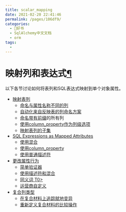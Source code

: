 ```yaml
---
title: scalar_mapping
date: 2021-02-20 22:41:46
permalink: /pages/106df9/
categories:
  - 📖好书
  - SqlAlchemy中文文档
  - orm
tags:
  - 
---
```

映射列和表达式[¶](#mapping-columns-and-expressions "Permalink to this headline")
================================================================================

以下各节讨论如何将表列和SQL表达式映射到单个对象属性。

-   [映射表列](mapping_columns.html)
    -   [命名与属性名称不同的列](mapping_columns.html#naming-columns-distinctly-from-attribute-names)
    -   [自动化来自反映表的列命名方案](mapping_columns.html#automating-column-naming-schemes-from-reflected-tables)
    -   [命名带有前缀](mapping_columns.html#naming-all-columns-with-a-prefix)的所有列
    -   [使用column\_property作为列级选项](mapping_columns.html#using-column-property-for-column-level-options)
    -   [映射表列的子集](mapping_columns.html#mapping-a-subset-of-table-columns)
-   [SQL Expressions as Mapped Attributes](mapped_sql_expr.html)
    -   [使用混合](mapped_sql_expr.html#using-a-hybrid)
    -   [使用column\_property](mapped_sql_expr.html#using-column-property)
    -   [使用普通描述符](mapped_sql_expr.html#using-a-plain-descriptor)
-   [更改属性行为](mapped_attributes.html)
    -   [简单验证器](mapped_attributes.html#simple-validators)
    -   [使用描述符和混合](mapped_attributes.html#using-descriptors-and-hybrids)
    -   [同义词 T0\>](mapped_attributes.html#synonyms)
    -   [运营商自定义](mapped_attributes.html#operator-customization)
-   [复合列类型](composites.html)
    -   [在复合材料上追踪就地变异](composites.html#tracking-in-place-mutations-on-composites)
    -   [重新定义复合材料的比较操作](composites.html#redefining-comparison-operations-for-composites)

